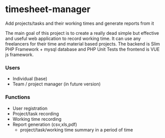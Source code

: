 # timesheet-manager
Add projects/tasks and their working times and generate reports from it


The main goal of this project is to create a really dead simple but effective and useful web application to record working time. It can use any freelancers for their time and material based projects. The backend is Slim PHP Framework + mysql database and PHP Unit Tests the frontend is VUE js framework.

### Users
* Individual (base)
* Team / project manager (in future version)

### Functions
* User registration
* Project/task recording
* Working time recording
* Report generation (csv,xls,pdf)
  * project/task/working time summary in a period of time
